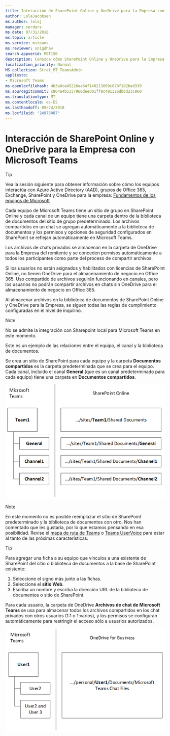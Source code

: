 ```yaml
---
title: Interacción de SharePoint Online y OneDrive para la Empresa con Microsoft Teams
author: LolaJacobsen
ms.author: lolaj
manager: serdars
ms.date: 07/31/2018
ms.topic: article
ms.service: msteams
ms.reviewer: snigdhav
search.appverid: MET150
description: Conozca cómo SharePoint Online y OneDrive para la Empresa interaccionan con Microsoft Teams (por ejemplo, cómo se almacenan los chats privados) y la relación entre el equipo, el canal y la biblioteca de documentos.
localization_priority: Normal
MS.collection: Strat_MT_TeamsAdmin
appliesto:
- Microsoft Teams
ms.openlocfilehash: 4b3a0ce45226ea64f140213809c878f182bad330
ms.sourcegitcommit: c864a4b5337960deed01ff8c481326dbbd23c960
ms.translationtype: MT
ms.contentlocale: es-ES
ms.lasthandoff: 09/24/2018
ms.locfileid: "24975087"
---
```

<a name="how-sharepoint-online-and-onedrive-for-business-interact-with-microsoft-teams"></a>Interacción de SharePoint Online y OneDrive para la Empresa con Microsoft Teams
=============================================================================

> [!Tip]
> Vea la sesión siguiente para obtener información sobre cómo los equipos interactúa con Azure Active Directory (AAD), grupos de Office 365, Exchange, SharePoint y OneDrive para la empresa: [Fundamentos de los equipos de Microsoft](https://aka.ms/teams-foundations)

Cada equipo de Microsoft Teams tiene un sitio de grupo en SharePoint Online y cada canal de un equipo tiene una carpeta dentro de la biblioteca de documentos del sitio de grupo predeterminado. Los archivos compartidos en un chat se agregan automáticamente a la biblioteca de documentos y los permisos y opciones de seguridad configurados en SharePonit se reflejan automáticamente en Microsoft Teams.

Los archivos de chats privados se almacenan en la carpeta de OneDrive para la Empresa del remitente y se conceden permisos automáticamente a todos los participantes como parte del proceso de compartir archivos.

Si los usuarios no están asignados y habilitados con licencias de SharePoint Online, no tienen OneDrive para el almacenamiento de negocio en Office 365. Uso compartido de archivos seguirán funcionando en canales, pero los usuarios no podrán compartir archivos en chats sin OneDrive para el almacenamiento de negocio en Office 365.

Al almacenar archivos en la biblioteca de documentos de SharePoint Online y OneDrive para la Empresa, se siguen todas las reglas de cumplimiento configuradas en el nivel de inquilino. 

> [!NOTE]
> No se admite la integración con Sharepoint local para Microsoft Teams en este momento.

Este es un ejemplo de las relaciones entre el equipo, el canal y la biblioteca de documentos.

Se crea un sitio de SharePoint para cada equipo y la carpeta **Documentos compartidos** es la carpeta predeterminada que se crea para el equipo. Cada canal, incluido el canal **General** (que es un canal predeterminado para cada equipo) tiene una carpeta en **Documentos compartidos**.

![Diagrama de las carpetas Documentos compartidos de SharePoint Online para un equipo y sus canales de Microsoft Teams.](media/Understand_how_SharePoint_Online_and_OneDrive_for_Business_interact_with_Microsoft_Teams_image1.png)

> [!NOTE]
> En este momento no es posible reemplazar el sitio de SharePoint predeterminado y la biblioteca de documentos con otro. Nos han comentado que les gustaría, por lo que estamos pensando en esa posibilidad. Revise el [mapa de ruta de Teams](https://aka.ms/teamsroadmap) o [Teams UserVoice](https://aka.ms/TeamsUserVoice) para estar al tanto de las próximas características.

> [!TIP]
> Para agregar una ficha a su equipo que vínculos a una existente de SharePoint del sitio o biblioteca de documentos a la base de SharePoint existente:
> 1. Seleccione el signo más junto a las fichas.
> 2. Seleccione el **sitio Web**.
> 3. Escriba un nombre y escriba la dirección URL de la biblioteca de documentos o sitio de SharePoint.

Para cada usuario, la carpeta de OneDrive **Archivos de chat de Microsoft Teams** se usa para almacenar todos los archivos compartidos en los chat privados con otros usuarios (1:1 o 1:varios), y los permisos se configuran automáticamente para restringir el acceso sólo a usuarios autorizados.

![Diagrama de la carpeta de OneDrive denominada Archivos de chat de Microsoft Teams de los chats de cada usuario.](media/Understand_how_SharePoint_Online_and_OneDrive_for_Business_interact_with_Microsoft_Teams_image2.png)
